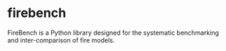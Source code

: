 # firebench
FireBench is a Python library designed for the systematic benchmarking and inter-comparison of fire models.
